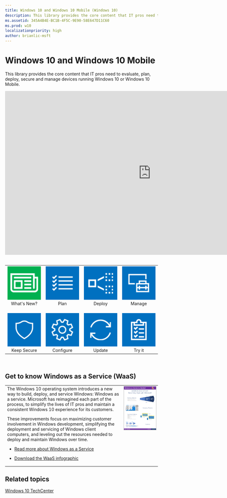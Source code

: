 ```yaml
---
title: Windows 10 and Windows 10 Mobile (Windows 10)
description: This library provides the core content that IT pros need to evaluate, plan, deploy, and manage devices running Windows 10 or Windows 10 Mobile.
ms.assetid: 345A4B4E-BC1B-4F5C-9E90-58E647D11C60
ms.prod: w10
localizationpriority: high
author: brianlic-msft
---
```


# Windows 10 and Windows 10 Mobile

This library provides the core content that IT pros need to evaluate, plan, deploy, secure and manage devices running Windows 10 or Windows 10 Mobile.

<center><iframe src="https://channel9.msdn.com/Events/Ignite/Australia-2017/WIN212/player" width="960" height="540" allowFullScreen frameBorder="0"></iframe></center>

<br/>
<table border="0" width="100%" align='center'>
</tr>
  <tr style="text-align:center;">
    <td style="width:25%; border:0;">
      <a href="https://technet.microsoft.com/en-us/itpro/windows/whats-new/index">
        <img src="images/w10-whatsnew-highlight.png" alt="Read what's new in Windows 10" title="What's new in Windows 10?" />
      </a>
      <br/>What's New?
    </td>
    <td style="width:25%; border:0;">
      <a href="https://technet.microsoft.com/en-us/itpro/windows/plan/index">
        <img src="images/w10-plan.png" alt="Plan your Windows 10 enterprise deployment" title="Plan your Windows 10 enterprise deployment" />
      </a>
      <br/>Plan
    </td>
    <td style="width:25%; border:0;">
      <a href="https://technet.microsoft.com/en-us/itpro/windows/deploy/index">
        <img src="images/w10-deploy.png" alt="Deploy Windows 10 in your enterprise" title="Deploy Windows 10" />
      </a>
      <br/>Deploy
    </td>
    <td style="width:25%; border:0;">
      <a href="https://technet.microsoft.com/en-us/itpro/windows/manage/index">
        <img src="images/w10-manage.png" alt="Manage Windows 10 in your enterprise" title="Manage Windows 10" />
      </a>
      <br/>Manage
    </td>
  </tr>
  <tr style="text-align:center;">
    <td style="width:25%; border:0;">
    <br/>
      <a href="https://technet.microsoft.com/en-us/itpro/windows/keep-secure/index">
        <img src="images/w10-secure.png" alt="Keep Windows 10 secure" title="Keep Windows 10 secure" />
      </a>
      <br/>Keep Secure
    </td>
    <td style="width:25%; border:0;">
      <br/>
      <a href="https://technet.microsoft.com/en-us/itpro/windows/configure/index">
        <img src="images/W10-configure.png" alt="Configure Windows 10 in your enterprise" title="Configure Windows 10" />
      </a>
      <br/>Configure
    </td>
    <td style="width:25%; border:0;">
      <br/>
      <a href="https://technet.microsoft.com/en-us/itpro/windows/update/index">
        <img src="images/w10-update.png" alt="Update Windows 10 in your enterprise" title="Update Windows 10" />
      </a>
      <br/>Update
    </td>
    <td style="width:25%; border:0;">
      <br/>
      <a href="">
        <img src="images/w10-evaluation.png" alt="Try Windows 10" title="Try Windows 10" />
      </a>
      <br/>Try it
    </td>
  </tr>
</table>

<br/>

## Get to know Windows as a Service (WaaS)
<table border="0" width="100%" align='center'>
<tr>
  <td valign=top width:50%; border:0;>The Windows 10 operating system introduces a new way to build, deploy, and service Windows: Windows as a service. Microsoft has reimagined each part of the process, to simplify the lives of IT pros and maintain a consistent Windows 10 experience for its customers.

  These improvements focus on maximizing customer involvement in Windows development, simplifying the deployment and servicing of Windows client computers, and leveling out the resources needed to deploy and maintain Windows over time.
  - [Read more about Windows as a Service]()

  - [Download the WaaS infographic]()

  </td>
  <td valign=top width:50%; border:0;><center><img style='border:thin silver solid' src="images/w10-WaaS-poster.png" alt="Get to know Windows as a Service (WaaS) " title="Get to know Windows as a Service (WaaS)" /></center></td>
</tr>
<table>

## Related topics
[Windows 10 TechCenter](https://go.microsoft.com/fwlink/?LinkId=620009)

 

 
